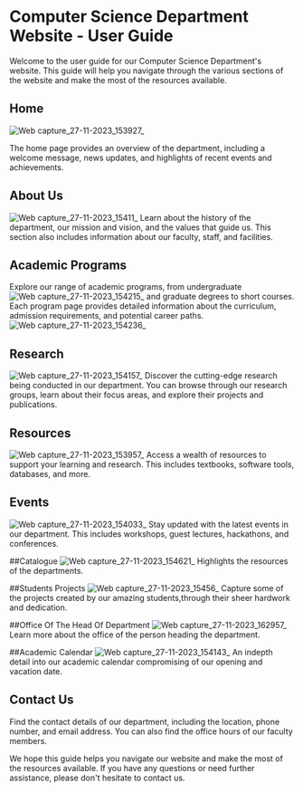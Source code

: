 

# Computer Science Department Website - User Guide

Welcome to the user guide for our Computer Science Department's website. This guide will help you navigate through the various sections of the website and make the most of the resources available.

## Home




![Web capture_27-11-2023_153927_](https://github.com/Daquiver1/DCIT_205_IA/assets/148434566/e3e58c3e-b149-409e-a024-2f05d13336ea)

The home page provides an overview of the department, including a welcome message, news updates, and highlights of recent events and achievements.

## About Us
![Web capture_27-11-2023_15411_](https://github.com/Daquiver1/DCIT_205_IA/assets/148434566/fdf62aa2-c323-4e3b-bcbe-778fe1e880cd)
Learn about the history of the department, our mission and vision, and the values that guide us. This section also includes information about our faculty, staff, and facilities.

## Academic Programs
Explore our range of academic programs, from undergraduate 
![Web capture_27-11-2023_154215_](https://github.com/Daquiver1/DCIT_205_IA/assets/148434566/8d760393-79e7-4412-8207-836d47d27e14)
and graduate degrees to short courses. Each program page provides detailed information about the curriculum, admission requirements, and potential career paths.
![Web capture_27-11-2023_154236_](https://github.com/Daquiver1/DCIT_205_IA/assets/148434566/5eabf162-a7a8-4141-9445-db5a4f09e358)

## Research
![Web capture_27-11-2023_154157_](https://github.com/Daquiver1/DCIT_205_IA/assets/148434566/b8a8ac48-88a8-428a-825e-aea29fac83dc)
Discover the cutting-edge research being conducted in our department. You can browse through our research groups, learn about their focus areas, and explore their projects and publications.

## Resources
![Web capture_27-11-2023_153957_](https://github.com/Daquiver1/DCIT_205_IA/assets/148434566/5635e76d-59f0-4238-a854-2f23f927e8d7)
Access a wealth of resources to support your learning and research. This includes textbooks, software tools, databases, and more.

## Events
![Web capture_27-11-2023_154033_](https://github.com/Daquiver1/DCIT_205_IA/assets/148434566/9f8f59e9-ad2d-4fda-8401-58cc619d26f9)
Stay updated with the latest events in our department. This includes workshops, guest lectures, hackathons, and conferences.

##Catalogue
![Web capture_27-11-2023_154621_](https://github.com/Daquiver1/DCIT_205_IA/assets/148434566/cbc34f9c-3f66-4996-ac55-ddf1bd8eeca1)
Highlights the resources of the departments.

##Students Projects
![Web capture_27-11-2023_15456_](https://github.com/Daquiver1/DCIT_205_IA/assets/148434566/374dee25-9372-467c-aaab-8baed87ed8f1)
Capture some of the projects created by our amazing students,through their sheer hardwork and dedication.

##Office Of The Head Of Department
![Web capture_27-11-2023_162957_](https://github.com/Daquiver1/DCIT_205_IA/assets/148434566/5d373a0c-9c15-4d05-b1d7-b49bf7bfbe6b)
Learn more about the office of the person heading the department.

##Academic Calendar
![Web capture_27-11-2023_154143_](https://github.com/Daquiver1/DCIT_205_IA/assets/148434566/93a6d160-460b-4463-b58b-b04328c397a5)
An indepth detail into our academic calendar compromising of our opening and vacation date. 


## Contact Us

Find the contact details of our department, including the location, phone number, and email address. You can also find the office hours of our faculty members.

We hope this guide helps you navigate our website and make the most of the resources available. If you have any questions or need further assistance, please don't hesitate to contact us.



